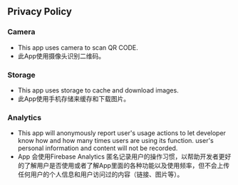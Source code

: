 ## Privacy Policy

### Camera

- This app uses camera to scan QR CODE.
- 此App使用摄像头识别二维码。

### Storage

- This app uses storage to cache and download images.
- 此App使用手机存储来缓存和下载图片。

### Analytics

- This app will anonymously report user's usage actions to let developer know how and how many times users are using its function. user's personal information and content will not be recorded.
- App 会使用Firebase Analytics 匿名记录用户的操作习惯，以帮助开发者更好的了解用户是否使用或者了解App里面的各种功能以及使用频率，但不会上传任何用户的个人信息和用户访问过的内容（链接、图片等）。
